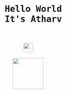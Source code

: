 <!--### Hi there 👋
-->
<!--
**atharvpatwardhan/atharvpatwardhan** is a ✨ _special_ ✨ repository because its `README.md` (this file) appears on your GitHub profile.

Here are some ideas to get you started:

- 🔭 I’m currently working on ...
- 🌱 I’m currently learning ...
- 👯 I’m looking to collaborate on ...
- 🤔 I’m looking for help with ...
- 💬 Ask me about ...
- 📫 How to reach me: ...
- 😄 Pronouns: ...
- ⚡ Fun fact: ...
-->

<h1 align="center">
  <pre>
  Hello World
  It's Atharv
  </pre>
  <img src="https://media.giphy.com/media/hvRJCLFzcasrR4ia7z/giphy.gif" width="30px"/>
  
</h1>

<div align="center">
  <img src="https://media.giphy.com/media/M9gbBd9nbDrOTu1Mqx/giphy.gif" width="100"/>
 </div>
 
 <div align="center">
    <img src="https://komarev.com/ghpvc/?username=atharvpatwardhan&style=flat-square&color=blue" alt=""/>
  </div>
